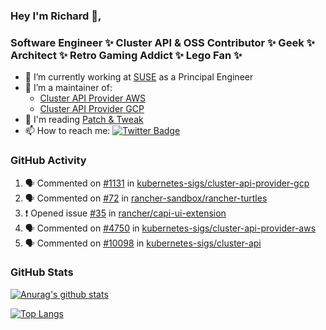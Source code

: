 ### Hey I'm Richard 👋, 

<h3 align="left">Software Engineer ✨ Cluster API & OSS Contributor ✨ Geek ✨ Architect ✨ Retro Gaming Addict ✨ Lego Fan ✨</h3>

- 🔭 I’m currently working at [SUSE](https://www.suse.com/) as a Principal Engineer
- 👯 I’m a maintainer of:
  -  [Cluster API Provider AWS](https://github.com/kubernetes-sigs/cluster-api-provider-aws)
  -  [Cluster API Provider GCP](https://github.com/kubernetes-sigs/cluster-api-provider-gcp)
- 💬 I'm reading [Patch & Tweak](https://bjooks.com/products/patch-tweak-exploring-modular-synthesis)
- 📫 How to reach me: [![Twitter Badge](https://img.shields.io/badge/-@fruit_case-00acee?style=flat&logo=Twitter&logoColor=white)](https://twitter.com/intent/follow?screen_name=fruit_case "Follow on Twitter")

### GitHub Activity 

<!--START_SECTION:activity-->
1. 🗣 Commented on [#1131](https://github.com/kubernetes-sigs/cluster-api-provider-gcp/pull/1131#issuecomment-1929265376) in [kubernetes-sigs/cluster-api-provider-gcp](https://github.com/kubernetes-sigs/cluster-api-provider-gcp)
2. 🗣 Commented on [#72](https://github.com/rancher-sandbox/rancher-turtles/issues/72#issuecomment-1929256274) in [rancher-sandbox/rancher-turtles](https://github.com/rancher-sandbox/rancher-turtles)
3. ❗ Opened issue [#35](https://github.com/rancher/capi-ui-extension/issues/35) in [rancher/capi-ui-extension](https://github.com/rancher/capi-ui-extension)
4. 🗣 Commented on [#4750](https://github.com/kubernetes-sigs/cluster-api-provider-aws/pull/4750#issuecomment-1927527890) in [kubernetes-sigs/cluster-api-provider-aws](https://github.com/kubernetes-sigs/cluster-api-provider-aws)
5. 🗣 Commented on [#10098](https://github.com/kubernetes-sigs/cluster-api/issues/10098#issuecomment-1927377605) in [kubernetes-sigs/cluster-api](https://github.com/kubernetes-sigs/cluster-api)
<!--END_SECTION:activity-->

### GitHub Stats

[![Anurag's github stats](https://github-readme-stats.vercel.app/api?username=richardcase&count_private=true&show_icons=true)](https://github.com/anuraghazra/github-readme-stats)

[![Top Langs](https://github-readme-stats.vercel.app/api/top-langs/?username=richardcase&hide=html&layout=compact)](https://github.com/anuraghazra/github-readme-stats)

